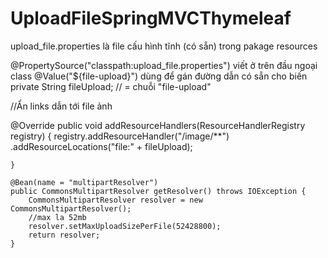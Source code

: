 # UploadFileSpringMVCThymeleaf

upload_file.properties là file cấu hình tĩnh (có sẵn) trong pakage resources

@PropertySource("classpath:upload_file.properties") viết ở trên đầu ngoại class
@Value("${file-upload}") dùng để gán đường dẫn có sẵn cho biến
private String fileUpload; // = chuỗi "file-upload"


 //Ẩn links dẫn tới file ảnh
 
@Override
    public void addResourceHandlers(ResourceHandlerRegistry registry) {
        registry.addResourceHandler("/image/**")
                .addResourceLocations("file:" + fileUpload);

    }

    @Bean(name = "multipartResolver")
    public CommonsMultipartResolver getResolver() throws IOException {
        CommonsMultipartResolver resolver = new CommonsMultipartResolver();
        //max la 52mb
        resolver.setMaxUploadSizePerFile(52428800);
        return resolver;
    }
